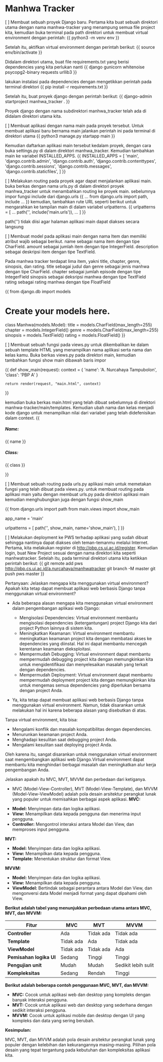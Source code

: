 # Manhwa Tracker

[ ] Membuat sebuah proyek Django baru.
Pertama kita buat sebuah direktori utama dengan nama manhwa-tracker yang menampung semua file project kita, kemudian buka terminal pada path direktori untuk membuat virtual environment dengan perintah:
{{ python3 -m venv env }}

Setelah itu, aktifkan virtual environment dengan perintah berikut:
{{ source env/bin/activate }}

Didalam direktori utama, buat file requirements.txt yang berisi dependencies yang kita perlukan nanti
{{ 
django
gunicorn
whitenoise
psycopg2-binary
requests
urllib3
}}

lakukan instalasi pada dependencies dengan mengetikkan perintah pada terminal direktori
{{ pip install -r requirements.txt }}

Setelah itu, buat proyek django dengan perintah berikut:
{{ django-admin startproject manhwa_tracker . }}

Proyek django dengan nama subdirektori manhwa_tracker telah ada di didalam direktori utama kita.

[ ] Membuat aplikasi dengan nama main pada proyek tersebut.
Untuk membuat aplikasi baru bernama main jalankan perintah ini pada terminal di direktori utama
{{
    python3 manage.py startapp main
}}

Kemudian daftarkan aplikasi main tersebut kedalam proyek, dengan cara buka settings.py di dalam direktori manhwa_tracker. Kemudian tambahkan main ke variabel INSTALLED_APPS.
{{
    INSTALLED_APPS = [
    'main',
    'django.contrib.admin',
    'django.contrib.auth',
    'django.contrib.contenttypes',
    'django.contrib.sessions',
    'django.contrib.messages',
    'django.contrib.staticfiles',
]
}}

[ ] Melakukan routing pada proyek agar dapat menjalankan aplikasi main.
buka berkas dengan nama urls.py di dalam direktori proyek manhwa_tracker untuk menambahkan routing ke proyek main.
sebelumnya impor fungsi include dari django.urls
{{
    ...
    from django.urls import path, include
    ...
}}
kemudian, tambahkan rute URL seperti berikut untuk mengarahkan ke tampilan main di dalam variabel urlpatterns.
{{
    urlpatterns = [
    ...
    path('', include('main.urls')),
    ...
]
}}

path('') tidak diisi agar halaman aplikasi main dapat diakses secara langsung

[ ] Membuat model pada aplikasi main dengan nama Item dan memiliki atribut wajib sebagai berikut.
name sebagai nama item dengan tipe CharField.
amount sebagai jumlah item dengan tipe IntegerField.
description sebagai deskripsi item dengan tipe TextField.

Pada manhwa tracker terdapat lima item, yakni title, chapter, genre, sinopsis, dan rating. 
title sebagai judul dan genre sebagai jenis manhwa dengan tipe CharField.
chapter sebagai jumlah episode dengan tipe IntegerField
sinopsis sebagai deksripsi manhwa dengan tipe TextField
rating sebagai rating manhwa dengan tipe FloatField

{{
    from django.db import models

# Create your models here.
class Manhwa(models.Model):
    title = models.CharField(max_length=255)
    chapter = models.IntegerField()
    genre = models.CharField(max_length=255)
    sinopsis = models.TextField()
    rating = models.FloatField()
}}

[ ] Membuat sebuah fungsi pada views.py untuk dikembalikan ke dalam sebuah template HTML yang menampilkan nama aplikasi serta nama dan kelas kamu.
Buka berkas views.py pada direktori main, kemudian tambahkan fungsi show main dibawah baris impor

{{
    def show_main(request):
    context = {
        'name': 'A. Nurcahaya Tampubolon',
        'class': 'PBP A'
    }

    return render(request, "main.html", context)
}}

kemudian buka berkas main.html yang telah dibuat sebelumnya di direktori manhwa-tracker/main/templates. Kemudian ubah nama dan kelas  menjadi kode django untuk menampilkan nilai dari variabel yang telah didefenisikan dalam context.
{{
    <h5>Name:</h5>
    <p>{{ name }}</p>
    <p></p>
    <h5>Class:</h5>
    <p>{{ class }}</p>
}}

[ ] Membuat sebuah routing pada urls.py aplikasi main untuk memetakan fungsi yang telah dibuat pada views.py.
untuk membuat routing pada aplikasi main yaitu dengan membuat urls.py pada direktori aplikasi main kemudian menghubungkan juga dengan fungsi show_main

{{
    from django.urls import path
from main.views import show_main

app_name = 'main'

urlpatterns = [
    path('', show_main, name='show_main'),
]
}}

[ ] Melakukan deployment ke PWS terhadap aplikasi yang sudah dibuat sehingga nantinya dapat diakses oleh teman-temanmu melalui Internet.
Pertama, kita melakukan register di http://pbp.cs.ui.ac.id/register. Kemudian login, buat New Project sesuai dengan nama direktori kita seperti manhwatracker.
Setelah itu, pada terminal direktori utama kita ketikkan perintah berikut:
{{
    git remote add pws http://pbp.cs.ui.ac.id/a.nurcahaya/manhwatracker
    git branch -M master
    git push pws master
}}

Pertanyaan:
Jelaskan mengapa kita menggunakan virtual environment? Apakah kita tetap dapat membuat aplikasi web berbasis Django tanpa menggunakan virtual environment?
- Ada beberapa alasan mengapa kita menggunakan virtual environment dalam pengembangan aplikasi web Django:
  * Mengisolasi Dependencies: Virtual environment membantu mengisolasi dependencies (ketergantungan) project Django kita dari project Python lainnya di sistem kita. 
  * Meningkatkan Keamanan: Virtual environment membantu meningkatkan keamanan project kita dengan membatasi akses ke dependencies yang diinstal. Hal ini dapat membantu mencegah kerentanan keamanan dieksploitasi.
  * Mempermudah Debugging: Virtual environment dapat membantu mempermudah debugging project kita dengan memungkinkan kita untuk mengidentifikasi dan menyelesaikan masalah yang terkait dengan dependencies.
  * Mempermudah Deployment: Virtual environment dapat membantu mempermudah deployment project kita dengan memungkinkan kita untuk mengemas semua dependencies yang diperlukan bersama dengan project Anda.

- Ya, kita tetap dapat membuat aplikasi web berbasis Django tanpa menggunakan virtual environment. Namun, tidak disarankan untuk melakukan hal ini karena beberapa alasan yang disebutkan di atas.

Tanpa virtual environment, kita bisa:

* Mengalami konflik dan masalah kompatibilitas dengan dependencies.
* Menurunkan keamanan project Anda.
* Menghadapi kesulitan saat debugging project Anda.
* Mengalami kesulitan saat deploying project Anda.

Oleh karena itu, sangat disarankan untuk menggunakan virtual environment saat mengembangkan aplikasi web Django.Virtual environment dapat membantu kita menghindari berbagai masalah dan meningkatkan alur kerja pengembangan Anda.


Jelaskan apakah itu MVC, MVT, MVVM dan perbedaan dari ketiganya.
- MVC (Model-View-Controller), MVT (Model-View-Template), dan MVVM (Model-View-ViewModel) adalah pola desain arsitektur perangkat lunak yang populer untuk memisahkan berbagai aspek aplikasi.
**MVC:**

* **Model:** Menyimpan data dan logika aplikasi.
* **View:** Menampilkan data kepada pengguna dan menerima input pengguna.
* **Controller:** Mengontrol interaksi antara Model dan View, dan memproses input pengguna.

**MVT:**

* **Model:** Menyimpan data dan logika aplikasi.
* **View:** Menampilkan data kepada pengguna.
* **Template:** Menentukan struktur dan format View.

**MVVM:**

* **Model:** Menyimpan data dan logika aplikasi.
* **View:** Menampilkan data kepada pengguna.
* **ViewModel:** Bertindak sebagai perantara antara Model dan View, dan mengonversi data Model menjadi format yang dapat dipahami oleh View.

**Berikut adalah tabel yang menunjukkan perbedaan utama antara MVC, MVT, dan MVVM:**

| Fitur | MVC | MVT | MVVM |
|---|---|---|---|
| **Controller** | Ada | Tidak ada | Tidak ada |
| **Template** | Tidak ada | Ada | Tidak ada |
| **ViewModel** | Tidak ada | Tidak ada | Ada |
| **Pemisahan logika UI** | Sedang | Tinggi | Tinggi |
| **Pengujian unit** | Mudah | Mudah | Sedikit lebih sulit |
| **Kompleksitas** | Sedang | Rendah | Tinggi |

**Berikut adalah beberapa contoh penggunaan MVC, MVT, dan MVVM:**

* **MVC:** Cocok untuk aplikasi web dan desktop yang kompleks dengan banyak interaksi pengguna.
* **MVT:** Cocok untuk aplikasi web dan desktop yang sederhana dengan sedikit interaksi pengguna.
* **MVVM:** Cocok untuk aplikasi mobile dan desktop dengan UI yang kompleks dan data yang sering berubah.

**Kesimpulan:**

MVC, MVT, dan MVVM adalah pola desain arsitektur perangkat lunak yang populer dengan kelebihan dan kekurangannya masing-masing. Pilihan pola desain yang tepat tergantung pada kebutuhan dan kompleksitas aplikasi kita.
